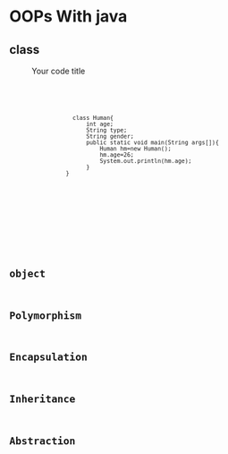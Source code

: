 # OOPs With java

## class

<figure>
  <figcaption>Your code title</figcaption>
  <pre>
    <code>
      <!-- your code here -->

                class Human{
                    int age;
                    String type;
                    String gender;
                    public static void main(String args[]){
                        Human hm=new Human();
                        hm.age=26;
                        System.out.println(hm.age);
                    }
              }

  </pre>
</figure>

<script src="https://gist.github.com/berabappaditya/ef3de7f4b310e25bfe5928ccaf52f20d.js"></script>

## object

## Polymorphism

## Encapsulation

## Inheritance

## Abstraction
